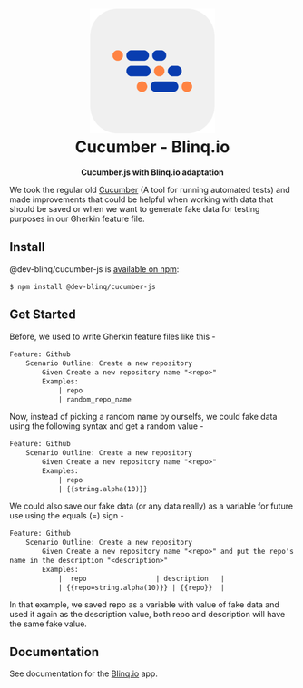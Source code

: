 <h1 align="center">
  <img src="./docs/images/icon.png" style="width:220px;height:220px;" alt="">
  <br>
  Cucumber - Blinq.io
</h1>
<p align="center">
  <b>Cucumber.js with Blinq.io adaptation</b>
</p>

We took the regular old [Cucumber](https://github.com/cucumber) (A tool for running automated tests) and made improvements 
that could be helpful when working with data that should be saved or when we want to generate fake data for testing 
purposes in our Gherkin feature file.

## Install

@dev-blinq/cucumber-js is [available on npm](https://www.npmjs.com/package/@dev-blinq/cucumber-js):

```shell
$ npm install @dev-blinq/cucumber-js
```

## Get Started

Before, we used to write Gherkin feature files like this -

```gherkin
Feature: Github
    Scenario Outline: Create a new repository
        Given Create a new repository name "<repo>"
        Examples:
            | repo                
            | random_repo_name
```

Now, instead of picking a random name by ourselfs, we could fake data using the following syntax and get a random value -

```gherkin
Feature: Github
    Scenario Outline: Create a new repository
        Given Create a new repository name "<repo>"
        Examples:
            | repo                
            | {{string.alpha(10)}}
```

We could also save our fake data (or any data really) as a variable for future use using the equals (=) sign -

```gherkin
Feature: Github
    Scenario Outline: Create a new repository
        Given Create a new repository name "<repo>" and put the repo's name in the description "<description>"
        Examples:
            |  repo                 | description   |
            | {{repo=string.alpha(10)}} | {{repo}}  |
```

In that example, we saved repo as a variable with value of fake data and used it again as the description
value, both repo and description will have the same fake value.

## Documentation

See documentation for the [Blinq.io](https://docs.blinq.io) app.
